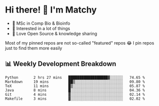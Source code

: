 # Hi there! 👋 I'm Matchy

- 🧬 MSc in Comp Bio & Bioinfo
- 🎈 Interested in a lot of things
- 💜 Love Open Source & knowledge sharing

Most of my pinned repos are not so-called "featured" repos 😂 I pin repos just to find them more easily

## 📊 Weekly Development Breakdown

<!--START_SECTION:waka-->

```text
Python       2 hrs 27 mins   ██████████████████▓░░░░░░   74.65 %
Markdown     19 mins         ██▒░░░░░░░░░░░░░░░░░░░░░░   09.80 %
TeX          11 mins         █▒░░░░░░░░░░░░░░░░░░░░░░░   05.87 %
Java         8 mins          █░░░░░░░░░░░░░░░░░░░░░░░░   04.36 %
Git          4 mins          ▓░░░░░░░░░░░░░░░░░░░░░░░░   02.14 %
Makefile     3 mins          ▓░░░░░░░░░░░░░░░░░░░░░░░░   02.02 %
```

<!--END_SECTION:waka-->
